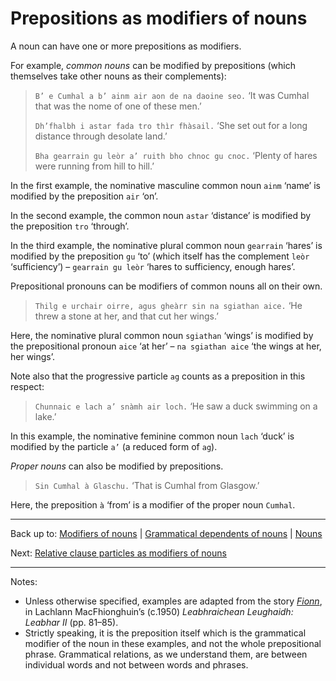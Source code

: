 # Prepositions as modifiers of nouns

A noun can have one or more prepositions as modifiers.

For example, *common nouns* can be modified by prepositions (which themselves take other nouns as their complements):

> `B’ e Cumhal a b’ ainm air aon de na daoine seo.` ‘It was Cumhal that was the nome of one of these men.’
>
> `Dh’fhalbh i astar fada tro thìr fhàsail.` ‘She set out for a long distance through desolate land.’
>
> `Bha gearrain gu leòr a’ ruith bho chnoc gu cnoc.` ‘Plenty of hares were running from hill to hill.’

In the first example, the nominative masculine common noun `ainm` ‘name’ is modified by the preposition `air` ‘on’. 

In the second example, the common noun `astar` ‘distance’ is modified by the preposition `tro` ‘through’.

In the third example, the nominative plural common noun `gearrain` ‘hares’ is modified by the preposition `gu` ‘to’ (which itself has the complement `leòr` ‘sufficiency’) – `gearrain gu leòr` ‘hares to sufficiency, enough hares’.

Prepositional pronouns can be modifiers of common nouns all on their own.

> `Thilg e urchair oirre, agus gheàrr sin na sgiathan aice.` ‘He threw a stone at her, and that cut her wings.’

Here, the nominative plural common noun `sgiathan` ‘wings’ is modified by the prepositional pronoun `aice` ‘at her’ – `na sgiathan aice` ‘the wings at her, her wings’.

Note also that the progressive particle `ag` counts as a preposition in this respect:

> `Chunnaic e lach a’ snàmh air loch.` ‘He saw a duck swimming on a lake.’

In this example, the nominative feminine common noun `lach` ‘duck’ is modified by the particle `a’` (a reduced form of `ag`).

*Proper nouns* can also be modified by prepositions.

> `Sin Cumhal à Glaschu.` ‘That is Cumhal from Glasgow.’

Here, the preposition `à` ‘from’ is a modifier of the proper noun `Cumhal`.

----

Back up to: [Modifiers of nouns](index.md) | [Grammatical dependents of nouns](../index.md) \| [Nouns](../../index.md)

Next: [Relative clause particles as modifiers of nouns](relatives.md)

----

Notes:

- Unless otherwise specified, examples are adapted from the story *[Fionn](../../texts/Fionn.md)*, in Lachlann MacFhionghuin’s (c.1950) *Leabhraichean Leughaidh: Leabhar II* (pp. 81–85).
- Strictly speaking, it is the preposition itself which is the grammatical modifier of the noun in these examples, and not the whole prepositional phrase. Grammatical relations, as we understand them, are between individual words and not between words and phrases.
  
